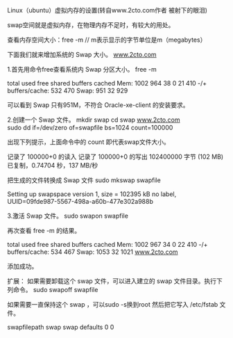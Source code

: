 Linux（ubuntu）虚拟内存的设置(转自www.2cto.com作者 被射下的眼泪)
 
swap空间就是虚拟内存，在物理内存不足时，有较大的用处。
 
查看内存空间大小：free -m // m表示显示的字节单位是m（megabytes）
 
下面我们就来增加系统的 Swap 大小。  www.2cto.com  
 
1.首先用命令free查看系统内 Swap 分区大小。
free -m
 
total used free shared buffers cached
Mem: 1002 964 38 0 21 410
-/+ buffers/cache: 532 470
Swap: 951 32 929
 
可以看到 Swap 只有951M，不符合 Oracle-xe-client 的安装要求。
 
2.创建一个 Swap 文件。
mkdir swap
cd swap  www.2cto.com  
sudo dd if=/dev/zero of=swapfile bs=1024 count=100000
 
出现下列提示，上面命令中的 count 即代表swap文件大小。
 
记录了 100000+0 的读入
记录了 100000+0 的写出
102400000 字节 (102 MB) 已复制，0.74704 秒，137 MB/秒
 
把生成的文件转换成 Swap 文件
sudo mkswap swapfile
 
Setting up swapspace version 1, size = 102395 kB
no label, UUID=09fde987-5567-498a-a60b-477e302a988b
 
3.激活 Swap 文件。
sudo swapon swapfile
 
再次查看 free -m 的结果。
 
total used free shared buffers cached
Mem: 1002 967 34 0 22 410
-/+ buffers/cache: 534 467
Swap: 1053 32 1021  www.2cto.com  
 
添加成功。
 
扩展：
如果需要卸载这个 swap 文件，可以进入建立的 swap 文件目录。执行下列命令。
sudo swapoff swapfile
 
如果需要一直保持这个 swap ，可以sudo -s换到root
然后把它写入 /etc/fstab 文件。
 
swapfilepath swap swap defaults 0 0
